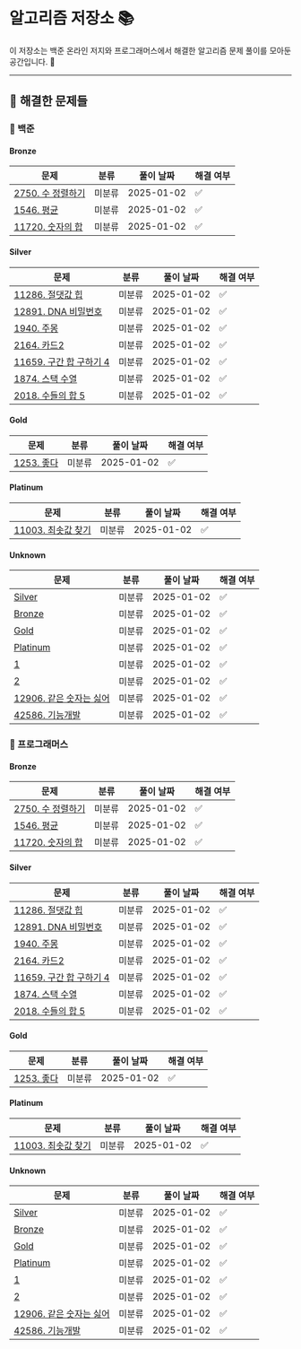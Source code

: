 
# 알고리즘 저장소 📚

이 저장소는 백준 온라인 저지와 프로그래머스에서 해결한 알고리즘 문제 풀이를 모아둔 공간입니다. 🚀

---

## 📝 해결한 문제들
### 📌 백준

#### Bronze
| **문제** | **분류** | **풀이 날짜** | **해결 여부** |
|----------|----------|---------------|---------------|
| [2750. 수 정렬하기](https://www.acmicpc.net/problem/2750) | 미분류 | 2025-01-02 | ✅ |
| [1546. 평균](https://www.acmicpc.net/problem/1546) | 미분류 | 2025-01-02 | ✅ |
| [11720. 숫자의 합](https://www.acmicpc.net/problem/11720) | 미분류 | 2025-01-02 | ✅ |

#### Silver
| **문제** | **분류** | **풀이 날짜** | **해결 여부** |
|----------|----------|---------------|---------------|
| [11286. 절댓값 힙](https://www.acmicpc.net/problem/11286) | 미분류 | 2025-01-02 | ✅ |
| [12891. DNA 비밀번호](https://www.acmicpc.net/problem/12891) | 미분류 | 2025-01-02 | ✅ |
| [1940. 주몽](https://www.acmicpc.net/problem/1940) | 미분류 | 2025-01-02 | ✅ |
| [2164. 카드2](https://www.acmicpc.net/problem/2164) | 미분류 | 2025-01-02 | ✅ |
| [11659. 구간 합 구하기 4](https://www.acmicpc.net/problem/11659) | 미분류 | 2025-01-02 | ✅ |
| [1874. 스택 수열](https://www.acmicpc.net/problem/1874) | 미분류 | 2025-01-02 | ✅ |
| [2018. 수들의 합 5](https://www.acmicpc.net/problem/2018) | 미분류 | 2025-01-02 | ✅ |

#### Gold
| **문제** | **분류** | **풀이 날짜** | **해결 여부** |
|----------|----------|---------------|---------------|
| [1253. 좋다](https://www.acmicpc.net/problem/1253) | 미분류 | 2025-01-02 | ✅ |

#### Platinum
| **문제** | **분류** | **풀이 날짜** | **해결 여부** |
|----------|----------|---------------|---------------|
| [11003. 최솟값 찾기](https://www.acmicpc.net/problem/11003) | 미분류 | 2025-01-02 | ✅ |

#### Unknown
| **문제** | **분류** | **풀이 날짜** | **해결 여부** |
|----------|----------|---------------|---------------|
| [Silver](https://www.acmicpc.net/problem/Silver) | 미분류 | 2025-01-02 | ✅ |
| [Bronze](https://www.acmicpc.net/problem/Bronze) | 미분류 | 2025-01-02 | ✅ |
| [Gold](https://www.acmicpc.net/problem/Gold) | 미분류 | 2025-01-02 | ✅ |
| [Platinum](https://www.acmicpc.net/problem/Platinum) | 미분류 | 2025-01-02 | ✅ |
| [1](https://school.programmers.co.kr/learn/courses/30/lessons/1) | 미분류 | 2025-01-02 | ✅ |
| [2](https://school.programmers.co.kr/learn/courses/30/lessons/2) | 미분류 | 2025-01-02 | ✅ |
| [12906. 같은 숫자는 싫어](https://school.programmers.co.kr/learn/courses/30/lessons/12906) | 미분류 | 2025-01-02 | ✅ |
| [42586. 기능개발](https://school.programmers.co.kr/learn/courses/30/lessons/42586) | 미분류 | 2025-01-02 | ✅ |

### 📌 프로그래머스

#### Bronze
| **문제** | **분류** | **풀이 날짜** | **해결 여부** |
|----------|----------|---------------|---------------|
| [2750. 수 정렬하기](https://www.acmicpc.net/problem/2750) | 미분류 | 2025-01-02 | ✅ |
| [1546. 평균](https://www.acmicpc.net/problem/1546) | 미분류 | 2025-01-02 | ✅ |
| [11720. 숫자의 합](https://www.acmicpc.net/problem/11720) | 미분류 | 2025-01-02 | ✅ |

#### Silver
| **문제** | **분류** | **풀이 날짜** | **해결 여부** |
|----------|----------|---------------|---------------|
| [11286. 절댓값 힙](https://www.acmicpc.net/problem/11286) | 미분류 | 2025-01-02 | ✅ |
| [12891. DNA 비밀번호](https://www.acmicpc.net/problem/12891) | 미분류 | 2025-01-02 | ✅ |
| [1940. 주몽](https://www.acmicpc.net/problem/1940) | 미분류 | 2025-01-02 | ✅ |
| [2164. 카드2](https://www.acmicpc.net/problem/2164) | 미분류 | 2025-01-02 | ✅ |
| [11659. 구간 합 구하기 4](https://www.acmicpc.net/problem/11659) | 미분류 | 2025-01-02 | ✅ |
| [1874. 스택 수열](https://www.acmicpc.net/problem/1874) | 미분류 | 2025-01-02 | ✅ |
| [2018. 수들의 합 5](https://www.acmicpc.net/problem/2018) | 미분류 | 2025-01-02 | ✅ |

#### Gold
| **문제** | **분류** | **풀이 날짜** | **해결 여부** |
|----------|----------|---------------|---------------|
| [1253. 좋다](https://www.acmicpc.net/problem/1253) | 미분류 | 2025-01-02 | ✅ |

#### Platinum
| **문제** | **분류** | **풀이 날짜** | **해결 여부** |
|----------|----------|---------------|---------------|
| [11003. 최솟값 찾기](https://www.acmicpc.net/problem/11003) | 미분류 | 2025-01-02 | ✅ |

#### Unknown
| **문제** | **분류** | **풀이 날짜** | **해결 여부** |
|----------|----------|---------------|---------------|
| [Silver](https://www.acmicpc.net/problem/Silver) | 미분류 | 2025-01-02 | ✅ |
| [Bronze](https://www.acmicpc.net/problem/Bronze) | 미분류 | 2025-01-02 | ✅ |
| [Gold](https://www.acmicpc.net/problem/Gold) | 미분류 | 2025-01-02 | ✅ |
| [Platinum](https://www.acmicpc.net/problem/Platinum) | 미분류 | 2025-01-02 | ✅ |
| [1](https://school.programmers.co.kr/learn/courses/30/lessons/1) | 미분류 | 2025-01-02 | ✅ |
| [2](https://school.programmers.co.kr/learn/courses/30/lessons/2) | 미분류 | 2025-01-02 | ✅ |
| [12906. 같은 숫자는 싫어](https://school.programmers.co.kr/learn/courses/30/lessons/12906) | 미분류 | 2025-01-02 | ✅ |
| [42586. 기능개발](https://school.programmers.co.kr/learn/courses/30/lessons/42586) | 미분류 | 2025-01-02 | ✅ |

